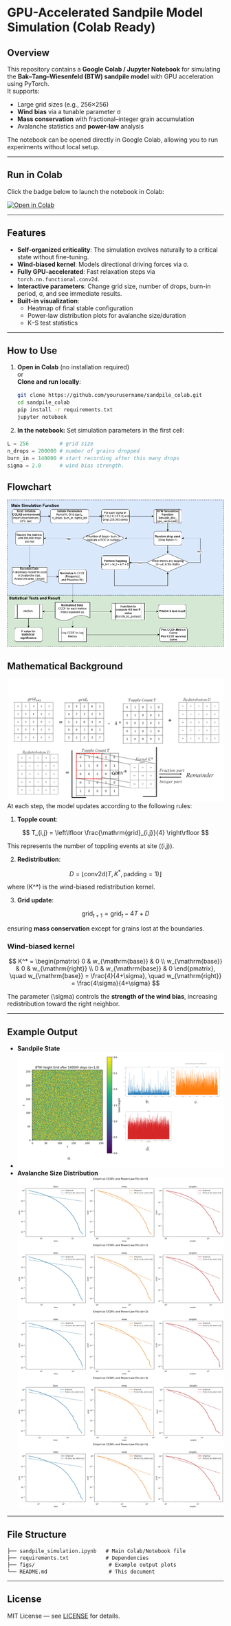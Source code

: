 # GPU-Accelerated Sandpile Model Simulation (Colab Ready)

## Overview
This repository contains a **Google Colab / Jupyter Notebook** for simulating the **Bak–Tang–Wiesenfeld (BTW) sandpile model** with GPU acceleration using PyTorch.  
It supports:
- Large grid sizes (e.g., 256×256)
- **Wind bias** via a tunable parameter σ
- **Mass conservation** with fractional–integer grain accumulation
- Avalanche statistics and **power-law** analysis

The notebook can be opened directly in Google Colab, allowing you to run experiments without local setup.

---

## Run in Colab
Click the badge below to launch the notebook in Colab:

[![Open in Colab](https://colab.research.google.com/assets/colab-badge.svg)]([YOUR_COLAB_LINK_HERE](https://colab.research.google.com/drive/1E-kk3P6QeptgWi4oLvbTIFaysJBjhbe5))

---

## Features
- **Self-organized criticality**: The simulation evolves naturally to a critical state without fine-tuning.
- **Wind-biased kernel**: Models directional driving forces via σ.
- **Fully GPU-accelerated**: Fast relaxation steps via `torch.nn.functional.conv2d`.
- **Interactive parameters**: Change grid size, number of drops, burn-in period, σ, and see immediate results.
- **Built-in visualization**:
  - Heatmap of final stable configuration
  - Power-law distribution plots for avalanche size/duration
  - K–S test statistics

---

## How to Use
1. **Open in Colab** (no installation required)  
   or  
   **Clone and run locally**:
   ```bash
   git clone https://github.com/yourusername/sandpile_colab.git
   cd sandpile_colab
   pip install -r requirements.txt
   jupyter notebook
   ```
2. **In the notebook:**
Set simulation parameters in the first cell:
  ```python
  L = 256          # grid size
  n_drops = 200000 # number of grains dropped
  burn_in = 140000 # start recording after this many drops
  sigma = 2.0      # wind bias strength.
   ```

## Flowchart 
![fc](Flow_Chart1.png)

## Mathematical Background
![math](fg1.png)
At each step, the model updates according to the following rules:

1. **Topple count**:

$$
T_{i,j} = \left\lfloor \frac{\mathrm{grid}_{i,j}}{4} \right\rfloor
$$

This represents the number of toppling events at site \((i,j)\).

2. **Redistribution**:

$$
D = \left\lfloor \mathrm{conv2d}(T, K^*, \mathrm{padding}=1) \right\rfloor
$$

where \(K^*\) is the wind-biased redistribution kernel.

3. **Grid update**:

$$
\mathrm{grid}_{t+1} = \mathrm{grid}_t - 4T + D
$$

ensuring **mass conservation** except for grains lost at the boundaries.

### Wind-biased kernel

$$
K^* =
\begin{pmatrix}
0 & w_{\mathrm{base}} & 0 \\
 w_{\mathrm{base}} & 0 & w_{\mathrm{right}} \\
0 & w_{\mathrm{base}} & 0
\end{pmatrix}, \quad
w_{\mathrm{base}} = \frac{4}{4+\sigma}, \quad
w_{\mathrm{right}} = \frac{4\sigma}{4+\sigma}
$$

The parameter \(\sigma\) controls the **strength of the wind bias**, increasing redistribution toward the right neighbor.

---

## Example Output

- **Sandpile State**
- ![Example Outputs](fg2.png)
- **Avalanche Size Distribution**
  ![sz](fg3.jpeg)
---

## File Structure

```
├── sandpile_simulation.ipynb   # Main Colab/Notebook file
├── requirements.txt            # Dependencies
├── figs/                        # Example output plots
└── README.md                    # This document
```

---

## License

MIT License — see [LICENSE](LICENSE) for details.
